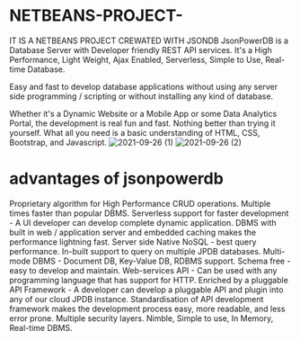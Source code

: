 # NETBEANS-PROJECT-
IT IS A NETBEANS PROJECT CREWATED WITH JSONDB
JsonPowerDB is a Database Server with Developer friendly REST API services. It's a High Performance, Light Weight, Ajax Enabled, Serverless, Simple to Use, Real-time Database.

Easy and fast to develop database applications without using any server side programming / scripting or without installing any kind of database.

Whether it's a Dynamic Website or a Mobile App or some Data Analytics Portal, the development is real fun and fast. Nothing better than trying it yourself. What all you need is a basic understanding of HTML, CSS, Bootstrap, and Javascript.
![2021-09-26 (1)](https://user-images.githubusercontent.com/71916425/134800466-463f270e-b060-488b-89a6-a6a198a564ce.png)
![2021-09-26 (2)](https://user-images.githubusercontent.com/71916425/134800467-1e0fff61-9c89-42f2-91a9-00d7f952a737.png)

# advantages of jsonpowerdb
Proprietary algorithm for High Performance CRUD operations. Multiple times faster than popular DBMS.
Serverless support for faster development - A UI developer can develop complete dynamic application.
DBMS with built in web / application server and embedded caching makes the performance lightning fast.
Server side Native NoSQL - best query performance.
In-built support to query on multiple JPDB databases.
Multi-mode DBMS - Document DB, Key-Value DB, RDBMS support.
Schema free - easy to develop and maintain.
Web-services API - Can be used with any programming language that has support for HTTP.
Enriched by a pluggable API Framework - A developer can develop a pluggable API and plugin into any of our cloud JPDB instance.
Standardisation of API development framework makes the development process easy, more readable, and less error prone.
Multiple security layers.
Nimble, Simple to use, In Memory, Real-time DBMS.
